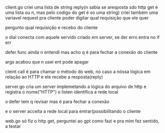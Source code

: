 client.go
criei uma lista de string reply(n sabia se aresposta sdo http get é uma lista ou n, mas pelo codigo do get é so uma string)
criei também uma variavel request pra cliente poder digitar qual requisição que ele quer

pergunto qual requisição e recebo do cliente

o dial conecta com aquele servido criado em server, se der erro entra no if err

defer func ainda n entendi mas acho q é para fechar a conexão do cliente

args acabou que n usei ent pode apagar

cleint call é para chamar o método do web, no caso a nóssa lógica em relação ao HTTP e ele recebe a resposta(reply)

server.go
cria um server implemetando a lógica do arquivo de http e registra o nome("HTTP")
o listen identifica a rede local

o defer tem q revisar mas é para fechar a conexão

e o server acceita a rede local para entrar(possibilitando o cliente

web.go
só fiz o http get, perguntei ao gpt como fazi e pra mim fez sentido, a testar
